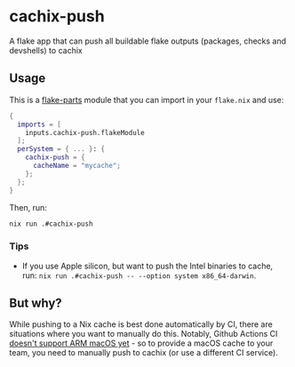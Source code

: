 # cachix-push

A flake app that can push all buildable flake outputs (packages, checks and devshells) to cachix

## Usage

This is a [flake-parts](https://flake.parts/) module that you can import in your `flake.nix` and use:

```nix
{
  imports = [
    inputs.cachix-push.flakeModule
  ];
  perSystem = { ... }: {
    cachix-push = {
      cacheName = "mycache";
    };
  };
}
```

Then, run:

```sh
nix run .#cachix-push
```

### Tips

- If you use Apple silicon, but want to push the Intel binaries to cache, run: `nix run .#cachix-push -- --option system x86_64-darwin`.

## But why?

While pushing to a Nix cache is best done automatically by CI, there are situations where you want to manually do this. Notably, Github Actions CI [doesn't support ARM macOS yet](https://github.com/actions/runner-images/issues/2187) - so to provide a macOS cache to your team, you need to manually push to cachix (or use a different CI service).
